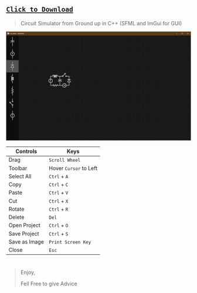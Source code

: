## [`Click to Download`](https://irfan-james.itch.io/circuit-simulator)


> Circuit Simulator from Ground up in C++ (SFML and ImGui for GUI)



![](https://github.com/IrfanJames/CircuitSimulator_SFML/blob/main/Debug/Snapshot.png)

| Controls  | Keys  |
| ------------ | ------------ |
|  Drag |  `Scroll Wheel` |
|  Toolbar |  Hover `Cursor` to Left |
|  Select All |  `Ctrl` + `A` |
|  Copy |  `Ctrl` + `C` |
|  Paste |  `Ctrl` + `V` |
|  Cut |  `Ctrl` + `X` |
|  Rotate |  `Ctrl` + `R` |
|  Delete |  `Del` |
|  Open Project | `Ctrl` + `O` |
|  Save Project |  `Ctrl` + `S` |
|Save as Image| `Print Screen Key` |
|  Close |  `Esc` |
#
> Enjoy,
>
> Fell Free to give Advice
